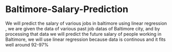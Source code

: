# Baltimore-Salary-Prediction
We will predict the salary of various jobs in baltimore using linear regression , we are given the data of various past job datas of Baltimore city, and by processing that data we will predict the future salary of people working in Baltimore, we will use linear regression because data is continous and it fits well around 92-97%
